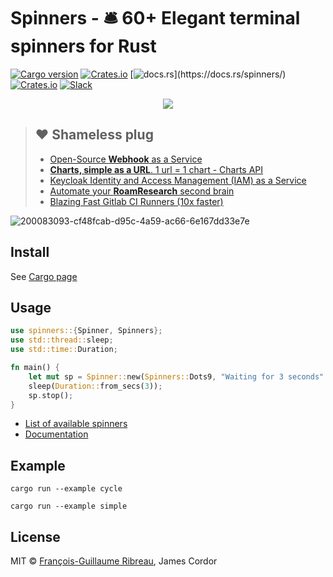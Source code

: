 # Spinners - 🛎 60+ Elegant terminal spinners for Rust

[![Cargo version](https://img.shields.io/crates/v/spinners.svg)](https://crates.io/crates/spinners) [![Crates.io](https://img.shields.io/crates/l/spinners.svg)](https://crates.io/crates/spinners) [![docs.rs](https://img.shields.io/badge/docs.rs-👌-4EC329.svg?)](https://docs.rs/spinners/) [![Crates.io](https://img.shields.io/crates/d/spinners.svg)](https://crates.io/crates/spinners) [![Slack](https://img.shields.io/badge/Slack-Join%20our%20tech%20community-17202A?logo=slack)](https://join.slack.com/t/fgribreau/shared_invite/zt-edpjwt2t-Zh39mDUMNQ0QOr9qOj~jrg)

<p align="center"><img src="https://media.giphy.com/media/3oxHQyZfOJjlL3bhRK/giphy.gif"></p>

> ## ❤️ Shameless plug
> - [Open-Source **Webhook** as a Service](https://www.hook0.com/)
> - [**Charts, simple as a URL**. 1 url = 1 chart - Charts API](https://image-charts.com)
> - [Keycloak Identity and Access Management (IAM) as a Service](https://www.cloud-iam.com/)
> - [Automate your **RoamResearch** second brain](https://www.roam-bot.com)
> - [Blazing Fast Gitlab CI Runners (10x faster)](https://cloud-runner.com/)


![200083093-cf48fcab-d95c-4a59-ac66-6e167dd33e7e](https://github.com/FGRibreau/spinners/assets/138050/a3e4d4f9-44c4-4b54-82a7-e608ab1da742)

## Install

See [Cargo page](https://crates.io/crates/spinners)

## Usage

```rust
use spinners::{Spinner, Spinners};
use std::thread::sleep;
use std::time::Duration;

fn main() {
    let mut sp = Spinner::new(Spinners::Dots9, "Waiting for 3 seconds".into(), None);
    sleep(Duration::from_secs(3));
    sp.stop();
}
```

- [List of available spinners](src/utils/spinner_names.rs)
- [Documentation](https://docs.rs/spinners/)

## Example

```shell
cargo run --example cycle
```

```shell
cargo run --example simple
```

## License

MIT © [François-Guillaume Ribreau](https://fgribreau.com), James Cordor
